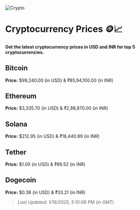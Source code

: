 
![Crypto](https://www.techguide.com.au/wp-content/uploads/2020/11/crypto3.jpeg)

# Cryptocurrency Prices 🪙📈

#### Get the latest cryptocurrency prices in USD and INR for top 5 cryptocurrencies.

## Bitcoin

**Price:** $99,240.00 (in USD) & ₹85,94,100.00 (in INR)

## Ethereum

**Price:** $3,335.70 (in USD) & ₹2,88,870.00 (in INR)

## Solana

**Price:** $212.95 (in USD) & ₹18,440.99 (in INR)

## Tether

**Price:** $1.00 (in USD) & ₹86.52 (in INR)

## Dogecoin

**Price:** $0.38 (in USD) & ₹33.21 (in INR)

> _Last Updated: 1/16/2025, 5:10:06 PM (in GMT)_
